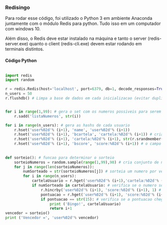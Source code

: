 ### Redisingo

Para rodar esse código, foi utilizado o Python 3 em ambiente Anaconda juntamente com o módulo Redis para python. Tudo isso em um computador com windows 10.

Além disso, o Redis deve estar instalado na máquina e tanto o server (redis-server.exe) quanto o client (redis-cli.exe) devem estar rodando em terminais distintos.

#### Código Python

```python

import redis
import random

r = redis.Redis(host='localhost', port=6379, db=1, decode_responses=True) #decode_responses=True
n_users = 50
r.flushdb() # Limpa a base de dados em cada inicializacao (evitar duplicidade ou dados errados)


for i in range(1,99): # gera o set com os numeros possiveis para serem adicionados as cartelas
    r.sadd('listaNumeros', str(i))

for i in range(n_users): # gera as hashs de cada usuario
    r.hset('user%02d'% (i+1), 'name', 'user%02d'% (i+1))
    r.hset('user%02d'% (i+1), 'bcartela', 'cartela:%02d'% (i+1)) # cria a cartela para determinado usuario
    r.hset('user%02d'% (i+1), 'cartela:%02d'% (i+1), str(r.srandmember('listaNumeros', number=15))) # atribui 15 numeros aleatorios do set anterior para as cartelas de cada usuario
    r.hset('user%02d'% (i+1), 'bscore', 'score:%02d'% (i+1)) # o campo para pontuacao
  
            
def sorteio(): # funcao para determinar o sorteio
    sorteioNumeros = random.sample(range(1,99),98) # cria conjunto de numeros randomicos de 1 a 99
    for j in range(len(sorteioNumeros)):
        numSorteado = str(sorteioNumeros[j]) # sorteia um numero por vez
        for i in range(n_users):
            cartelaUsuario = r.hget('user%02d'% (i+1),'cartela:%02d'% (i+1)) #abre a cartela de cada usuario
            if numSorteado in cartelaUsuario: # verifica se o numero sorteado esta na cartela
                r.hincrby('user%02d'% (i+1), 'score:%02d'% (i+1), 1) # se o numero estiver, incrementa 1 ao campo score          
                pontuacao = r.hget('user%02d'% (i+1), 'score:%02d'% (i+1)) # le a pontuacao do usuario
                if pontuacao == str(15): # verifica se a pontuacao chegou a 15, se chegou entao tem-se o vencedor
                    print ('Bingo!', cartelaUsuario)
                    return i+1
vencedor = sorteio()
print ('Vencedor =', 'user%02d'% vencedor)

```
